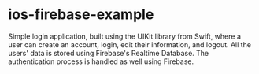 # ios-firebase-example

Simple login application, built using the UIKit library from Swift, where a user can create an account, login, edit their information, and logout. All the users' data is stored using Firebase's Realtime Database. The authentication process is handled as well using Firebase.

